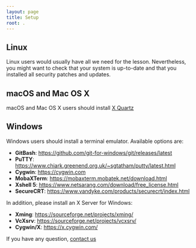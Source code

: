 ```yaml
---
layout: page
title: Setup
root: .
---
```


## Linux

Linux users would usually have all we need for the lesson.
Nevertheless, you might want to check that your system is up-to-date
and that you installed all security patches and updates.

## macOS and Mac OS X

macOS and Mac OS X users should install [X Quartz](https://www.xquartz.org/)

## Windows

Windows users should install a terminal emulator. Available options are:

- **GitBash**: <https://github.com/git-for-windows/git/releases/latest>
- **PuTTY**: <https://www.chiark.greenend.org.uk/~sgtatham/putty/latest.html>
- **Cygwin**: <https://cygwin.com>
- **MobaXTerm**: <https://mobaxterm.mobatek.net/download.html>
- **Xshell 5**: <https://www.netsarang.com/download/free_license.html>
- **SecureCRT**: <https://www.vandyke.com/products/securecrt/index.html>

In addition, please install an X Server for Windows:

- **Xming**: <https://sourceforge.net/projects/xming/>
- **VcXsrv**: <https://sourceforge.net/projects/vcxsrv/>
- **Cygwin/X**: <https://x.cygwin.com/>

If you have any question, [contact us](mailto:bw-eot@ncsa.illinois.edu)
